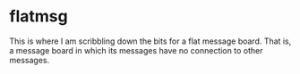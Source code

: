 flatmsg
=======

This is where I am scribbling down the bits for a flat message board. That is, a message board in which its messages have no connection to other messages.


